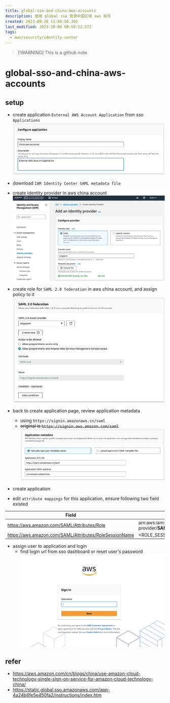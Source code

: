 ```yaml
---
title: global-sso-and-china-aws-accounts
description: 使用 global sso 登录中国区域 aws 账号
created: 2023-09-26 11:04:50.392
last_modified: 2023-10-08 08:59:12.572
tags:
  - aws/security/identity-center
---
```

> [!WARNING] This is a github note

# global-sso-and-china-aws-accounts

## setup

- create application `External AWS Account Application` from sso `Applications`
![global-sso-and-china-aws-accounts-png-1.png](../git-attachment/global-sso-and-china-aws-accounts-png-1.png)

- download `IAM Identity Center SAML metadata file` 
- create identity provider in aws china account
![global-sso-and-china-aws-accounts-png-2.png](../git-attachment/global-sso-and-china-aws-accounts-png-2.png)

- create role for `SAML 2.0 federation` in aws china account, and assign policy to it
![global-sso-and-china-aws-accounts-png-3.png](../git-attachment/global-sso-and-china-aws-accounts-png-3.png)

- back to create application page, review application metadata
    - using `https://signin.amazonaws.cn/saml`
    - ~~original is `https://signin.aws.amazon.com/saml`~~
![global-sso-and-china-aws-accounts-png-4.png](../git-attachment/global-sso-and-china-aws-accounts-png-4.png)

- create application
- edit `attribute mappings` for this application, ensure following two field existed

| Field                                                  | Value                                                                                                      | Format      |
| ------------------------------------------------------ | ---------------------------------------------------------------------------------------------------------- | ----------- |
| https://aws.amazon.com/SAML/Attributes/Role            | arn:aws:iam::**ACCOUNTID**:saml-provider/**SAMLPROVIDERNAME**,arn:aws:iam::**ACCOUNTID**:role/**ROLENAME** | unspecified |
| https://aws.amazon.com/SAML/Attributes/RoleSessionName | <ROLE_SESSION_NAME> must match [a-zA-Z_0-9+=,.@-]{2,64}                                                    | unspecified |

- assign user to application and login
    - find login url from sso dashboard or reset user's password
![global-sso-and-china-aws-accounts-png-5.png|400](../git-attachment/global-sso-and-china-aws-accounts-png-5.png)



## refer
- https://aws.amazon.com/cn/blogs/china/use-amazon-cloud-technology-single-sign-on-service-for-amazon-cloud-technology-china/
- https://static.global.sso.amazonaws.com/app-4a24b6fe5e450fa2/instructions/index.htm


